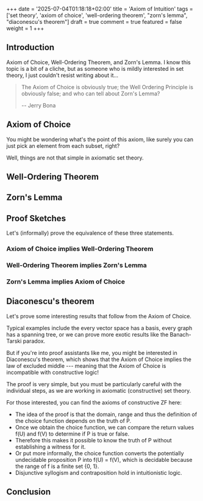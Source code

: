 +++
date = '2025-07-04T01:18:18+02:00'
title = 'Axiom of Intuition'
tags = ['set theory', 'axiom of choice', 'well-ordering theorem', "zorn's lemma", "diaconescu's theorem"]
draft = true
comment = true
featured = false
weight = 1
+++

## Introduction

Axiom of Choice, Well-Ordering Theorem, and Zorn's Lemma. I know this topic is a bit of a cliche, but as someone who is mildly interested in set theory, I just couldn't resist writing about it...

> The Axiom of Choice is obviously true; the Well Ordering Principle is obviously false; and who can tell about Zorn's Lemma?
>
> -- Jerry Bona

<!-- From the proof wiki: -->
<!-- https://proofwiki.org/wiki/ProofWiki:Jokes -->

## Axiom of Choice

You might be wondering what's the point of this axiom, like surely you can just pick an element from each subset, right?

Well, things are not that simple in axiomatic set theory.

## Well-Ordering Theorem

## Zorn's Lemma

## Proof Sketches

Let's (informally) prove the equivalence of these three statements.

### Axiom of Choice implies Well-Ordering Theorem

### Well-Ordering Theorem implies Zorn's Lemma

### Zorn's Lemma implies Axiom of Choice

## Diaconescu's theorem

Let's prove some interesting results that follow from the Axiom of Choice.

Typical examples include the every vector space has a basis, every graph has a spanning tree, or we can prove more exotic results like the Banach-Tarski paradox.

But if you're into proof assistants like me, you might be interested in Diaconescu's theorem, which shows that the Axiom of Choice implies the law of excluded middle --- meaning that the Axiom of Choice is incompatible with constructive logic!

The proof is very simple, but you must be particularly careful with the individual steps, as we are working in axiomatic (constructive) set theory.

For those interested, you can find the axioms of constructive ZF here:
<!-- https://plato.stanford.edu/entries/set-theory-constructive/axioms-CZF-IZF.html -->

<!-- https://en.wikipedia.org/wiki/Diaconescu%27s_theorem -->
<!-- https://proofwiki.org/wiki/Diaconescu-Goodman-Myhill_Theorem -->

<!-- TODO: -->
- The idea of the proof is that the domain, range and thus the definition of the choice function depends on the truth of P.
- Once we obtain the choice function, we can compare the return values f(U) and f(V) to determine if P is true or false.
- Therefore this makes it possible to know the truth of P without establishing a witness for it.
- Or put more informally, the choice function converts the potentially undecidable proposition P into f(U) = f(V), which is decidable because the range of f is a finite set {0, 1}.
- Disjunctive syllogism and contraposition hold in intuitionistic logic.

<!-- The situation is different when the principle is formulated in Martin-Löf type theory. There and higher-order Heyting arithmetic, the appropriate statement of the axiom of choice is (depending on approach) included as an axiom or provable as a theorem.[12] A cause for this difference is that the axiom of choice in type theory does not have the extensionality properties that the axiom of choice in constructive set theory does.[13] The type theoretical context is discussed further below. -->
<!-- https://academic.oup.com/comjnl/article-abstract/49/3/345/564624?redirectedFrom=fulltext -->


## Conclusion


